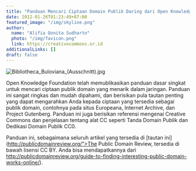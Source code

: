 ```yaml
---
title: "Panduan Mencari Ciptaan Domain Publik Daring dari Open Knowledge"
date: 2012-01-26T01:23:49+07:00
featured_image: "/img/skyline.png"
author:
  name: "Alifia Qonita Sudharto"
  photo: "/img/favicon.png"
  link: https://creativecommons.or.id
additionalLinks: []
draft: false
---
```




<img src="../../uploads/Bibliotheca_Buloviana_(Ausschnitt).jpg" alt="Bibliotheca_Buloviana_(Ausschnitt).jpg" class="img-fluid w-sm-50 float-sm-end ms-sm-5 mt-2 mb-4">

Open Knowledge Foundation telah memublikasikan panduan dasar singkat untuk mencari ciptaan publik domain yang menarik dalam jaringan. Panduan ini sangat ringkas dan mudah dipahami, dan berisikan pula tautan penting yang dapat mengarahkan Anda kepada ciptaan yang tersedia sebagai publik domain, contohnya pada situs Europeana, Internet Archive, dan Project Gutenberg. Panduan ini juga berisikan referensi mengenai Creative Commons dan penjelasan tentang alat CC seperti Tanda Domain Publik dan Dedikasi Domain Publik CC0.

Panduan ini, sebagaimana seluruh artikel yang tersedia di [tautan ini](http://publicdomainreview.org/">The Public Domain Review, tersedia di bawah lisensi CC BY. Anda bisa mendapatkannya dari http://publicdomainreview.org/guide-to-finding-interesting-public-domain-works-online/).